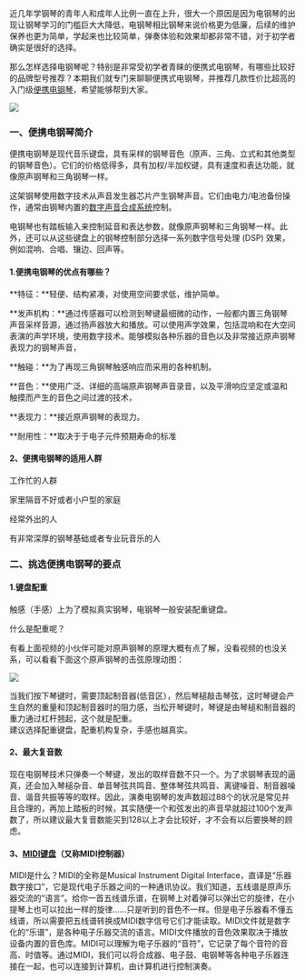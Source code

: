 近几年学钢琴的青年人和成年人比例一直在上升，很大一个原因是因为电钢琴的出现让钢琴学习的门槛巨大大降低，电钢琴相比钢琴来说价格更为低廉，后续的维护保养也更为简单，学起来也比较简单，弹奏体验和效果却都非常不错，对于初学者确实是很好的选择。

那么怎样选择电钢琴呢？特别是非常受初学者青睐的便携式电钢琴，有哪些比较好的品牌型号推荐？本期我们就专门来聊聊便携式电钢琴，并推荐几款性价比超高的入门级[便携电钢琴](https://zhida.zhihu.com/search?content_id=255001445&content_type=Article&match_order=1&q=%E4%BE%BF%E6%90%BA%E7%94%B5%E9%92%A2%E7%90%B4&zhida_source=entity)，希望能够帮到大家。

![](https://pica.zhimg.com/v2-f49dce94d845f631f3a2869109aa8568_1440w.jpg)

### **一、便携电钢琴简介**

便携电钢琴是现代音乐键盘，具有采样的钢琴音色（原声、三角、立式和其他类型的钢琴音色）。它们的价格低得多，具有加权/半加权键，具有速度和表达功能，就像原声钢琴和三角钢琴一样。

这架钢琴使用数字技术从声音发生器芯片产生钢琴声音。它们由电力/电池备份操作，通常由钢琴内置的[数字声音合成系统](https://zhida.zhihu.com/search?content_id=255001445&content_type=Article&match_order=1&q=%E6%95%B0%E5%AD%97%E5%A3%B0%E9%9F%B3%E5%90%88%E6%88%90%E7%B3%BB%E7%BB%9F&zhida_source=entity)控制。

电钢琴也有踏板输入来控制延音和表达参数，就像原声钢琴和三角钢琴一样。此外，还可以从这些键盘上的钢琴控制部分选择一系列数字信号处理 (DSP) 效果，例如混响、合唱、镶边、回声等。

#### **1.便携电钢琴的优点有哪些？**

**特征：**轻便、结构紧凑，对使用空间要求低，维护简单。

**发声机构：**通过传感器可以检测到琴键最细微的动作，一般都内置三角钢琴声音采样音源，通过扬声器放大和播放。可以使用声学效果，包括混响和在大空间表演的声学环境，使用数字技术。能够模拟各种乐器的音色以及非常接近原声钢琴表现力的钢琴声音，

**触碰：**为了再现三角钢琴触感响应而采用的各种机制。

**音色：**使用广泛、详细的高端原声钢琴声音录音，以及平滑响应坚定或温和触摸而产生的音色之间过渡的技术，

**表现力：**接近原声钢琴的表现力。

**耐用性：**取决于于电子元件预期寿命的标准

#### **2、便携电钢琴的适用人群**

工作忙的人群

家里隔音不好或者小户型的家庭

经常外出的人

有非常深厚的钢琴基础或者专业玩音乐的人

### **二、挑选便携电钢琴的要点**

#### **1.键盘配重**

触感（手感）上为了模拟真实钢琴，电钢琴一般安装配重键盘。

什么是配重呢？

有看上面视频的小伙伴可能对原声钢琴的原理大概有点了解，没看视频的也没关系，可以看看下面这个原声钢琴的击弦原理动图：  

![](https://pic1.zhimg.com/v2-a07b2ad9f2ef5de29fc713d36e4ae6fc_1440w.jpg)

  
当我们按下琴键时，需要顶起制音器(低音区），然后琴槌敲击琴弦，这时琴键会产生自然的重量和顶起制音器时的阻力感，当松开琴键时，琴键是由琴槌和制音器的重力通过杠杆翘起，这个就是配重。  
建议选择配重键盘，配重机构复杂，手感也越真实。

#### **2、最大复音数**

现在电钢琴技术只弹奏一个琴键，发出的取样音数不只一个。为了求钢琴表现的逼真，还会加入琴槌杂音、单音琴弦共鸣音、整体琴弦共鸣音、离键噪音、制音器噪音、谐音共振等等的取样。因此，演奏电钢琴的发声数超过88个的状况是常见并且合理的，再加上踏板的时候，其实随便一个和弦发出的声音早就超过100个发声数了，所以建议最大复音数能买到128以上才会比较好，才不会有以后要换琴的顾虑。

#### **3、[MIDI键盘](https://zhida.zhihu.com/search?content_id=255001445&content_type=Article&match_order=1&q=MIDI%E9%94%AE%E7%9B%98&zhida_source=entity)（又称MIDI控制器）**

MIDI是什么？MIDI的全称是Musical Instrument Digital Interface，直译是“乐器数字接口”，它是现代电子乐器之间的一种通讯协议。我们知道，五线谱是原声乐器交流的“语言”。给你一首五线谱乐谱，在钢琴上对着弹可以弹出它的旋律，在小提琴上也可以拉出一样的旋律......只是听到的音色不一样。但是电子乐器看不懂五线谱，所以需要把五线谱转换成MIDI数字信号它们才能读取。MIDI文件就是数字化的“乐谱”，是各种电子乐器交流的语言。MIDI文件播放的音色效果取决于播放设备内置的音色库。MIDI可以理解为电子乐器的“音符”，它记录了每个音符的音高、时值等。通过MIDI，我们可以将合成器、电子鼓、电钢琴等各种电子乐器连接在一起，也可以连接到计算机，由计算机进行控制演奏。
